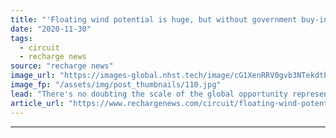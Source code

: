 ```yaml
---
title: "'Floating wind potential is huge, but without government buy-in will be jeopardised'"
date: "2020-11-30"
tags: 
  - circuit
  - recharge news
source: "recharge news"
image_url: "https://images-global.nhst.tech/image/cG1XenRRV0gvb3NTekdtbFFXL1NMVVRoK3ZOMjJYeUFpVGY2L0F2bExwRT0=/nhst/binary/1efc8a2e5cfec46204762c59ff429861"
image_fp: "/assets/img/post_thumbnails/110.jpg"
lead: "There's no doubting the scale of the global opportunity represented by deepwater wind, writes Dan Kyle Spearman. The next ten years is key to it joining the mainstream energy mix"
article_url: "https://www.rechargenews.com/circuit/floating-wind-potential-is-huge-but-without-government-buy-in-will-be-jeopardised/2-1-921563"
---
```


---
